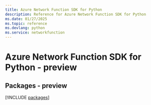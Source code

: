 ```yaml
---
title: Azure Network Function SDK for Python
description: Reference for Azure Network Function SDK for Python
ms.date: 01/27/2025
ms.topic: reference
ms.devlang: python
ms.service: networkfunction
---
```

# Azure Network Function SDK for Python - preview
## Packages - preview
[!INCLUDE [packages](network-function-index.md)]